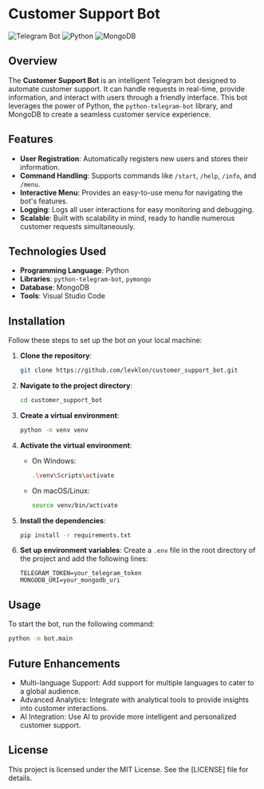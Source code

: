 # Customer Support Bot

![Telegram Bot](https://img.shields.io/badge/Telegram-Bot-blue.svg)
![Python](https://img.shields.io/badge/Python-3.8%2B-blue.svg)
![MongoDB](https://img.shields.io/badge/MongoDB-Database-brightgreen.svg)

## Overview

The **Customer Support Bot** is an intelligent Telegram bot designed to automate customer support. It can handle requests in real-time, provide information, and interact with users through a friendly interface. This bot leverages the power of Python, the `python-telegram-bot` library, and MongoDB to create a seamless customer service experience.

## Features

- **User Registration**: Automatically registers new users and stores their information.
- **Command Handling**: Supports commands like `/start`, `/help`, `/info`, and `/menu`.
- **Interactive Menu**: Provides an easy-to-use menu for navigating the bot's features.
- **Logging**: Logs all user interactions for easy monitoring and debugging.
- **Scalable**: Built with scalability in mind, ready to handle numerous customer requests simultaneously.

## Technologies Used

- **Programming Language**: Python
- **Libraries**: `python-telegram-bot`, `pymongo`
- **Database**: MongoDB
- **Tools**: Visual Studio Code

## Installation

Follow these steps to set up the bot on your local machine:

1. **Clone the repository**:
    ```sh
    git clone https://github.com/levklon/customer_support_bot.git
    ```

2. **Navigate to the project directory**:
    ```sh
    cd customer_support_bot
    ```

3. **Create a virtual environment**:
    ```sh
    python -m venv venv
    ```

4. **Activate the virtual environment**:
    - On Windows:
      ```sh
      .\venv\Scripts\activate
      ```
    - On macOS/Linux:
      ```sh
      source venv/bin/activate
      ```

5. **Install the dependencies**:
    ```sh
    pip install -r requirements.txt
    ```

6. **Set up environment variables**:
    Create a `.env` file in the root directory of the project and add the following lines:
    ```
    TELEGRAM_TOKEN=your_telegram_token
    MONGODB_URI=your_mongodb_uri
    ```
    
## Usage

   To start the bot, run the following command:
   ```sh
   python -m bot.main
   ```

## Future Enhancements

- Multi-language Support: Add support for multiple languages to cater to a global audience.
- Advanced Analytics: Integrate with analytical tools to provide insights into customer interactions.
- AI Integration: Use AI to provide more intelligent and personalized customer support.

## License

This project is licensed under the MIT License. See the [LICENSE] file for details.




